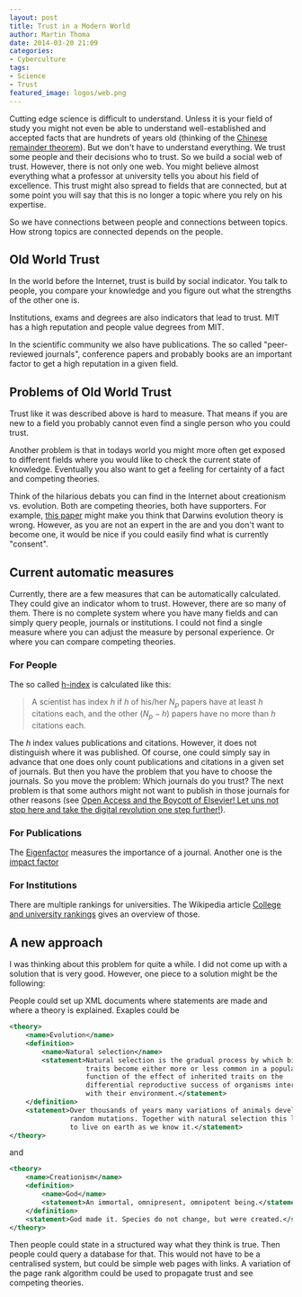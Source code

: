 ```yaml
---
layout: post
title: Trust in a Modern World
author: Martin Thoma
date: 2014-03-20 21:09
categories:
- Cyberculture
tags:
- Science
- Trust
featured_image: logos/web.png
---
```


Cutting edge science is difficult to understand. Unless it is your field of
study you might not even be able to understand well-established and accepted
facts that are hundrets of years old (thinking of the
[Chinese remainder theorem](https://en.wikipedia.org/wiki/Chinese_remainder_theorem)).
But we don't have to understand everything. We trust some people and their
decisions who to trust. So we build a social web of trust. However, there is
not only one web. You might believe almost everything what a professor at
university tells you about his field of excellence. This trust might also spread
to fields that are connected, but at some point you will say that this is no
longer a topic where you rely on his expertise.

So we have connections between people and connections between topics.
How strong topics are connected depends on the people.

## Old World Trust

In the world before the Internet, trust is build by social indicator. You talk
to people, you compare your knowledge and you figure out what the strengths of
the other one is.

Institutions, exams and degrees are also indicators that lead to trust. MIT has
a high reputation and people value degrees from MIT.

In the scientific community we also have publications. The so called
"peer-reviewed journals", conference papers and probably books are an important
factor to get a high reputation in a given field.

## Problems of Old World Trust

Trust like it was described above is hard to measure. That means if you are
new to a field you probably cannot even find a single person who you could
trust.

Another problem is that in todays world you might more often get exposed to
different fields where you would like to check the current state of knowledge.
Eventually you also want to get a feeling for certainty of a fact and competing
theories.

Think of the hilarious debats you can find in the Internet about creationism vs.
evolution. Both are competing theories, both have supporters. For example,
[this paper](http://link.springer.com/article/10.1007%2Fs13752-011-0007-1) might
make you think that Darwins evolution theory is wrong. However, as you are not
an expert in the are and you don't want to become one, it would be nice if you
could easily find what is currently "consent".

## Current automatic measures

Currently, there are a few measures that can be automatically calculated. They
could give an indicator whom to trust. However, there are so many of them.
There is no complete system where you have many fields and can simply query
people, journals or institutions. I could not find a single measure where you
can adjust the measure by personal experience. Or where you can compare
competing theories.

### For People

The so called [h-index](https://en.wikipedia.org/wiki/H-index) is calculated
like this:

> A scientist has index $h$ if $h$ of his/her $N_p$ papers have at least $h$
> citations each, and the other $(N_p − h)$ papers have no more than $h$
> citations each.

The $h$ index values publications and citations. However, it does not
distinguish where it was published. Of course, one could simply say in advance
that one does only count publications and citations in a given set of journals.
But then you have the problem that you have to choose the journals. So you
move the problem: Which journals do you trust?
The next problem is that some authors might not want to publish in those
journals for other reasons (see [Open Access and the Boycott of Elsevier! Let uns not stop here and take the digital revolution one step further!](http://www.rene-pickhardt.de/open-access-and-the-boycott-of-elsevier-let-uns-not-stop-here-and-take-the-digital-revolution-one-step-further/)).

### For Publications

The [Eigenfactor](https://en.wikipedia.org/wiki/Eigenfactor) measures the
importance of a journal. Another one is the
[impact factor](https://en.wikipedia.org/wiki/Impact_factor)

### For Institutions

There are multiple rankings for universities. The Wikipedia article
[College and university rankings](https://en.wikipedia.org/wiki/College_and_university_rankings)
gives an overview of those.

## A new approach

I was thinking about this problem for quite a while. I did not come up with a
solution that is very good. However, one piece to a solution might be the following:

People could set up XML documents where statements are made and where a theory
is explained. Exaples could be

```xml
<theory>
    <name>Evolution</name>
    <definition>
        <name>Natural selection</name>
        <statement>Natural selection is the gradual process by which biological
                   traits become either more or less common in a population as a
                   function of the effect of inherited traits on the
                   differential reproductive success of organisms interacting
                   with their environment.</statement>
    </definition>
    <statement>Over thousands of years many variations of animals developed by
               random mutations. Together with natural selection this lead
               to live on earth as we know it.</statement>
</theory>
```

and

```xml
<theory>
    <name>Creationism</name>
    <definition>
        <name>God</name>
        <statement>An immortal, omnipresent, omnipotent being.</statement>
    </definition>
    <statement>God made it. Species do not change, but were created.</statement>
</theory>
```

Then people could state in a structured way what they think is true. Then people
could query a database for that. This would not have to be a centralised system,
but could be simple web pages with links. A variation of the page rank algorithm
could be used to propagate trust and see competing theories.